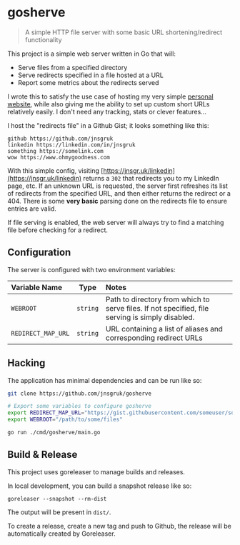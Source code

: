# gosherve

> A simple HTTP file server with some basic URL shortening/redirect functionality

This project is a simple web server written in Go that will:

- Serve files from a specified directory
- Serve redirects specified in a file hosted at a URL
- Report some metrics about the redirects served

I wrote this to satisfy the use case of hosting my very simple [personal website](https://jnsgr.uk), while also giving me the ability to set up custom short URLs relatively easily. I don't need any tracking, stats or clever features...

I host the "redirects file" in a Github Gist; it looks something like this:

```
github https://github.com/jnsgruk
linkedin https://linkedin.com/in/jnsgruk
something https://somelink.com
wow https://www.ohmygoodness.com
```

With this simple config, visiting [https://jnsgr.uk/linkedin](https://jnsgr.uk/linkedin) returns a `302` that redirects you to my LinkedIn page, etc. If an unknown URL is requested, the server first refreshes its list of redirects from the specified URL, and then either returns the redirect or a 404. There is some **very basic** parsing done on the redirects file to ensure entries are valid.

If file serving is enabled, the web server will always try to find a matching file before checking for a redirect.

## Configuration

The server is configured with two environment variables:

| Variable Name      |   Type   | Notes                                                                                           |
| :----------------- | :------: | :---------------------------------------------------------------------------------------------- |
| `WEBROOT`          | `string` | Path to directory from which to serve files. If not specified, file serving is simply disabled. |
| `REDIRECT_MAP_URL` | `string` | URL containing a list of aliases and corresponding redirect URLs                                |

## Hacking

The application has minimal dependencies and can be run like so:

```bash
git clone https://github.com/jnsgruk/gosherve

# Export some variables to configure gosherve
export REDIRECT_MAP_URL="https://gist.githubusercontent.com/someuser/somegisthash/raw"
export WEBROOT="/path/to/some/files"

go run ./cmd/gosherve/main.go
```

## Build & Release

This project uses goreleaser to manage builds and releases.

In local development, you can build a snapshot release like so:

```shell
goreleaser --snapshot --rm-dist
```

The output will be present in `dist/`.

To create a release, create a new tag and push to Github, the release will be automatically
created by Goreleaser.
